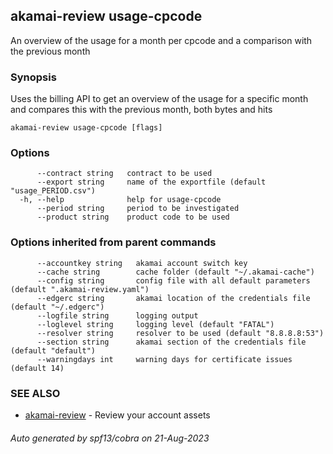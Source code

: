 ## akamai-review usage-cpcode

An overview of the usage for a month per cpcode and a comparison with the previous month

### Synopsis

Uses the billing API to get an overview of the usage for a specific month and compares this with the previous month, both bytes and hits

```
akamai-review usage-cpcode [flags]
```

### Options

```
      --contract string   contract to be used
      --export string     name of the exportfile (default "usage_PERIOD.csv")
  -h, --help              help for usage-cpcode
      --period string     period to be investigated
      --product string    product code to be used
```

### Options inherited from parent commands

```
      --accountkey string   akamai account switch key
      --cache string        cache folder (default "~/.akamai-cache")
      --config string       config file with all default parameters (default ".akamai-review.yaml")
      --edgerc string       akamai location of the credentials file (default "~/.edgerc")
      --logfile string      logging output
      --loglevel string     logging level (default "FATAL")
      --resolver string     resolver to be used (default "8.8.8.8:53")
      --section string      akamai section of the credentials file (default "default")
      --warningdays int     warning days for certificate issues (default 14)
```

### SEE ALSO

* [akamai-review](akamai-review.md)	 - Review your account assets

###### Auto generated by spf13/cobra on 21-Aug-2023
